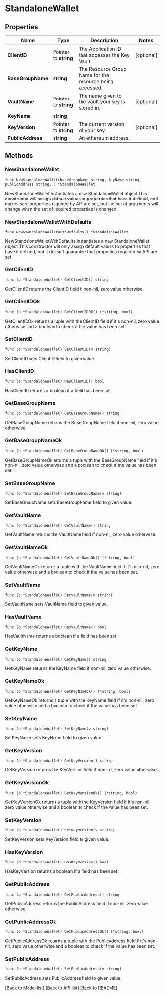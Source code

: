 # StandaloneWallet

## Properties

Name | Type | Description | Notes
------------ | ------------- | ------------- | -------------
**ClientID** | Pointer to **string** | The Application ID that accesses the Key Vault. | [optional] 
**BaseGroupName** | **string** | The Resource Group Name for the resource being accessed. | 
**VaultName** | Pointer to **string** | The name given to the vault your key is stored in. | [optional] 
**KeyName** | **string** |  | 
**KeyVersion** | Pointer to **string** | The current version of your key. | [optional] 
**PublicAddress** | **string** | An ethereum address. | 

## Methods

### NewStandaloneWallet

`func NewStandaloneWallet(baseGroupName string, keyName string, publicAddress string, ) *StandaloneWallet`

NewStandaloneWallet instantiates a new StandaloneWallet object
This constructor will assign default values to properties that have it defined,
and makes sure properties required by API are set, but the set of arguments
will change when the set of required properties is changed

### NewStandaloneWalletWithDefaults

`func NewStandaloneWalletWithDefaults() *StandaloneWallet`

NewStandaloneWalletWithDefaults instantiates a new StandaloneWallet object
This constructor will only assign default values to properties that have it defined,
but it doesn't guarantee that properties required by API are set

### GetClientID

`func (o *StandaloneWallet) GetClientID() string`

GetClientID returns the ClientID field if non-nil, zero value otherwise.

### GetClientIDOk

`func (o *StandaloneWallet) GetClientIDOk() (*string, bool)`

GetClientIDOk returns a tuple with the ClientID field if it's non-nil, zero value otherwise
and a boolean to check if the value has been set.

### SetClientID

`func (o *StandaloneWallet) SetClientID(v string)`

SetClientID sets ClientID field to given value.

### HasClientID

`func (o *StandaloneWallet) HasClientID() bool`

HasClientID returns a boolean if a field has been set.

### GetBaseGroupName

`func (o *StandaloneWallet) GetBaseGroupName() string`

GetBaseGroupName returns the BaseGroupName field if non-nil, zero value otherwise.

### GetBaseGroupNameOk

`func (o *StandaloneWallet) GetBaseGroupNameOk() (*string, bool)`

GetBaseGroupNameOk returns a tuple with the BaseGroupName field if it's non-nil, zero value otherwise
and a boolean to check if the value has been set.

### SetBaseGroupName

`func (o *StandaloneWallet) SetBaseGroupName(v string)`

SetBaseGroupName sets BaseGroupName field to given value.


### GetVaultName

`func (o *StandaloneWallet) GetVaultName() string`

GetVaultName returns the VaultName field if non-nil, zero value otherwise.

### GetVaultNameOk

`func (o *StandaloneWallet) GetVaultNameOk() (*string, bool)`

GetVaultNameOk returns a tuple with the VaultName field if it's non-nil, zero value otherwise
and a boolean to check if the value has been set.

### SetVaultName

`func (o *StandaloneWallet) SetVaultName(v string)`

SetVaultName sets VaultName field to given value.

### HasVaultName

`func (o *StandaloneWallet) HasVaultName() bool`

HasVaultName returns a boolean if a field has been set.

### GetKeyName

`func (o *StandaloneWallet) GetKeyName() string`

GetKeyName returns the KeyName field if non-nil, zero value otherwise.

### GetKeyNameOk

`func (o *StandaloneWallet) GetKeyNameOk() (*string, bool)`

GetKeyNameOk returns a tuple with the KeyName field if it's non-nil, zero value otherwise
and a boolean to check if the value has been set.

### SetKeyName

`func (o *StandaloneWallet) SetKeyName(v string)`

SetKeyName sets KeyName field to given value.


### GetKeyVersion

`func (o *StandaloneWallet) GetKeyVersion() string`

GetKeyVersion returns the KeyVersion field if non-nil, zero value otherwise.

### GetKeyVersionOk

`func (o *StandaloneWallet) GetKeyVersionOk() (*string, bool)`

GetKeyVersionOk returns a tuple with the KeyVersion field if it's non-nil, zero value otherwise
and a boolean to check if the value has been set.

### SetKeyVersion

`func (o *StandaloneWallet) SetKeyVersion(v string)`

SetKeyVersion sets KeyVersion field to given value.

### HasKeyVersion

`func (o *StandaloneWallet) HasKeyVersion() bool`

HasKeyVersion returns a boolean if a field has been set.

### GetPublicAddress

`func (o *StandaloneWallet) GetPublicAddress() string`

GetPublicAddress returns the PublicAddress field if non-nil, zero value otherwise.

### GetPublicAddressOk

`func (o *StandaloneWallet) GetPublicAddressOk() (*string, bool)`

GetPublicAddressOk returns a tuple with the PublicAddress field if it's non-nil, zero value otherwise
and a boolean to check if the value has been set.

### SetPublicAddress

`func (o *StandaloneWallet) SetPublicAddress(v string)`

SetPublicAddress sets PublicAddress field to given value.



[[Back to Model list]](../README.md#documentation-for-models) [[Back to API list]](../README.md#documentation-for-api-endpoints) [[Back to README]](../README.md)


